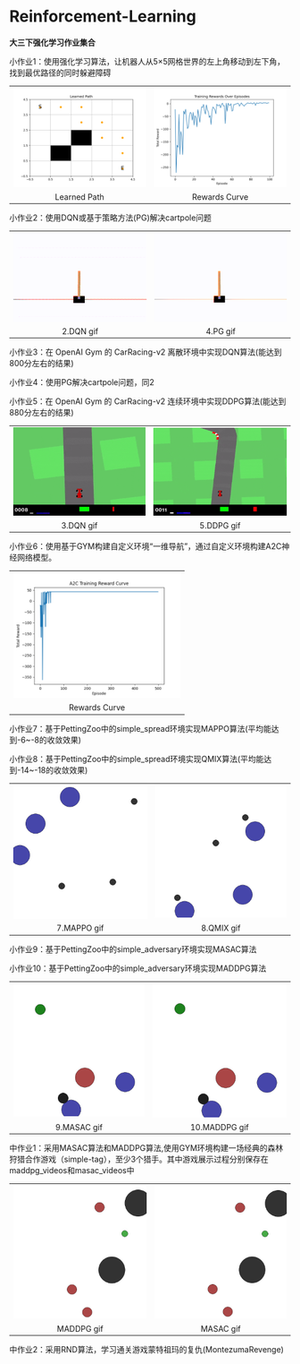 # Reinforcement-Learning
**大三下强化学习作业集合**  

小作业1：使用强化学习算法，让机器人从5×5网格世界的左上角移动到左下角，找到最优路径的同时躲避障碍  

<table>
  <tr>
    <td><img src="https://github.com/dyw-vince/Reinforcement-Learning/blob/main/assignment1/learned_path.png?raw=true" width="300"></td>
    <td><img src="https://github.com/dyw-vince/Reinforcement-Learning/blob/main/assignment1/rewards_curve.png?raw=true" width="300"></td>
  </tr>
  <tr>
    <td align="center">Learned Path</td>
    <td align="center">Rewards Curve</td>
  </tr>
</table>

小作业2：使用DQN或基于策略方法(PG)解决cartpole问题  

<table>
  <tr>
    <td><img src="https://github.com/dyw-vince/Reinforcement-Learning/blob/main/assignment2/DQN_video.gif?raw=true" width="300"></td>
    <td><img src="https://github.com/dyw-vince/Reinforcement-Learning/blob/main/assignment2/PG_video.gif?raw=true" width="300"></td>
  </tr>
  <tr>
    <td align="center">2.DQN gif</td>
    <td align="center">4.PG gif</td>
  </tr>
</table>



小作业3：在 OpenAI Gym 的 CarRacing-v2 离散环境中实现DQN算法(能达到800分左右的结果)  

小作业4：使用PG解决cartpole问题，同2  

小作业5：在 OpenAI Gym 的 CarRacing-v2 连续环境中实现DDPG算法(能达到880分左右的结果)  

<table>
  <tr>
    <td><img src="https://github.com/dyw-vince/Reinforcement-Learning/blob/main/assignment3/DQN_video.gif?raw=true" width="300"></td>
    <td><img src="https://github.com/dyw-vince/Reinforcement-Learning/blob/main/assignment5/DDPG_video.gif?raw=true" width="300"></td>
  </tr>
  <tr>
    <td align="center">3.DQN gif</td>
    <td align="center">5.DDPG gif</td>
  </tr>
</table>


小作业6：使用基于GYM构建自定义环境“一维导航”，通过自定义环境构建A2C神经网络模型。  

<table>
  <tr>
    <td><img src="https://github.com/dyw-vince/Reinforcement-Learning/blob/main/assignment6/result.png?raw=true" width="300"></td>
  </tr>
  <tr>
    <td align="center">Rewards Curve</td>
  </tr>
</table>

小作业7：基于PettingZoo中的simple_spread环境实现MAPPO算法(平均能达到-6~-8的收敛效果) 

小作业8：基于PettingZoo中的simple_spread环境实现QMIX算法(平均能达到-14~-18的收敛效果)  

<table>
  <tr>
    <td><img src="https://github.com/dyw-vince/Reinforcement-Learning/blob/main/assignment7/result/gif/out4.gif?raw=true" width="300"></td>
    <td><img src="https://github.com/dyw-vince/Reinforcement-Learning/blob/main/assignment8/result/gif/out2.gif?raw=true" width="300"></td>
  </tr>
  <tr>
    <td align="center">7.MAPPO gif</td>
    <td align="center">8.QMIX gif</td>
  </tr>
</table>

小作业9：基于PettingZoo中的simple_adversary环境实现MASAC算法  

小作业10：基于PettingZoo中的simple_adversary环境实现MADDPG算法

<table>
  <tr>
    <td><img src="https://github.com/dyw-vince/Reinforcement-Learning/blob/main/assignment9/result.gif?raw=true" width="300"></td>
    <td><img src="https://github.com/dyw-vince/Reinforcement-Learning/blob/main/assignment10/result1.gif?raw=true" width="300"></td>
  </tr>
  <tr>
    <td align="center">9.MASAC gif</td>
    <td align="center">10.MADDPG gif</td>
  </tr>
</table>

中作业1：采用MASAC算法和MADDPG算法,使用GYM环境构建一场经典的森林狩猎合作游戏（simple-tag），至少3个猎手。其中游戏展示过程分别保存在maddpg_videos和masac_videos中

<table>
  <tr>
    <td><img src="https://github.com/dyw-vince/Reinforcement-Learning/blob/main/middle_assignment1/results/maddpg/maddpg_gif.gif?raw=true" width="300"></td>
    <td><img src="https://github.com/dyw-vince/Reinforcement-Learning/blob/main/middle_assignment1/results/masac/masac_gif.gif?raw=true" width="300"></td>
  </tr>
  <tr>
    <td align="center">MADDPG gif</td>
    <td align="center">MASAC gif</td>
  </tr>
</table>

中作业2：采用RND算法，学习通关游戏蒙特祖玛的复仇(MontezumaRevenge)